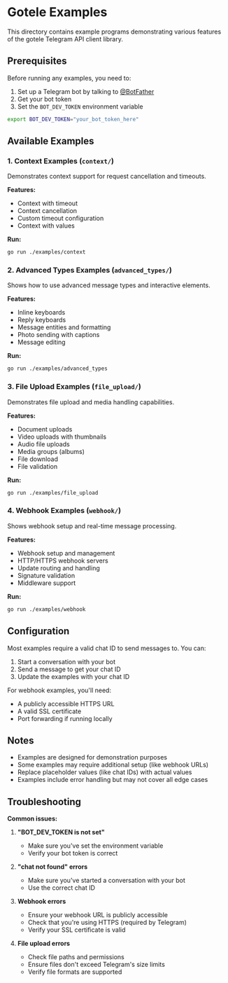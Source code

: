 # Gotele Examples

This directory contains example programs demonstrating various features of the gotele Telegram API client library.

## Prerequisites

Before running any examples, you need to:

1. Set up a Telegram bot by talking to [@BotFather](https://t.me/botfather)
2. Get your bot token
3. Set the `BOT_DEV_TOKEN` environment variable

```bash
export BOT_DEV_TOKEN="your_bot_token_here"
```

## Available Examples

### 1. Context Examples (`context/`)
Demonstrates context support for request cancellation and timeouts.

**Features:**
- Context with timeout
- Context cancellation
- Custom timeout configuration
- Context with values

**Run:**
```bash
go run ./examples/context
```

### 2. Advanced Types Examples (`advanced_types/`)
Shows how to use advanced message types and interactive elements.

**Features:**
- Inline keyboards
- Reply keyboards
- Message entities and formatting
- Photo sending with captions
- Message editing

**Run:**
```bash
go run ./examples/advanced_types
```

### 3. File Upload Examples (`file_upload/`)
Demonstrates file upload and media handling capabilities.

**Features:**
- Document uploads
- Video uploads with thumbnails
- Audio file uploads
- Media groups (albums)
- File download
- File validation

**Run:**
```bash
go run ./examples/file_upload
```

### 4. Webhook Examples (`webhook/`)
Shows webhook setup and real-time message processing.

**Features:**
- Webhook setup and management
- HTTP/HTTPS webhook servers
- Update routing and handling
- Signature validation
- Middleware support

**Run:**
```bash
go run ./examples/webhook
```

## Configuration

Most examples require a valid chat ID to send messages to. You can:

1. Start a conversation with your bot
2. Send a message to get your chat ID
3. Update the examples with your chat ID

For webhook examples, you'll need:
- A publicly accessible HTTPS URL
- A valid SSL certificate
- Port forwarding if running locally

## Notes

- Examples are designed for demonstration purposes
- Some examples may require additional setup (like webhook URLs)
- Replace placeholder values (like chat IDs) with actual values
- Examples include error handling but may not cover all edge cases

## Troubleshooting

**Common issues:**

1. **"BOT_DEV_TOKEN is not set"**
   - Make sure you've set the environment variable
   - Verify your bot token is correct

2. **"chat not found" errors**
   - Make sure you've started a conversation with your bot
   - Use the correct chat ID

3. **Webhook errors**
   - Ensure your webhook URL is publicly accessible
   - Check that you're using HTTPS (required by Telegram)
   - Verify your SSL certificate is valid

4. **File upload errors**
   - Check file paths and permissions
   - Ensure files don't exceed Telegram's size limits
   - Verify file formats are supported
